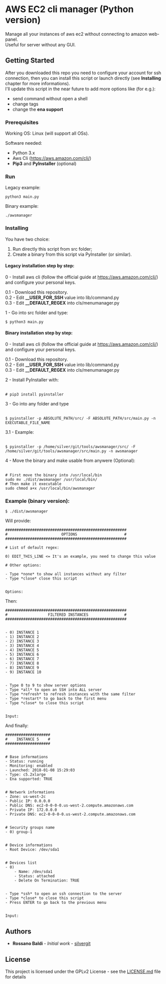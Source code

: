 # AWS EC2 cli manager (Python version)

Manage all your instances of aws ec2 without connecting to amazon web-panel.\
Useful for server without any GUI.

## Getting Started

After you downloaded this repo you need to configure your account for ssh connection, then you can install this script or launch directly (see **Installing** chapter for more informations). \
I'll update this script in the near future to add more options like (for e.g.):
- send command without open a shell
- change tags
- change the **ena support**

### Prerequisites

Working OS: Linux (will support all OSs).

Software needed:
- Python 3.x
- Aws Cli (https://aws.amazon.com/cli/)
- **Pip3** and **PyInstaller** (optional)

### Run

Legacy example:
```
python3 main.py
```

Binary example:
```
./awsmanager
```

### Installing

You have two choice: 
1) Run directly this script from src folder;
2) Create a binary from this script via PyInstaller (or similar).

#### Legacy installation step by step:

0 - Install aws cli (follow the official guide at https://aws.amazon.com/cli/) and configure your personal keys.

0.1 - Download this repository.\
0.2 - Edit **__USER_FOR_SSH** value into lib/command.py \
0.3 - Edit **__DEFAULT_REGEX** into cls/menumanager.py

1 - Go into src folder and type:
&nbsp;&nbsp;&nbsp;&nbsp;&nbsp;&nbsp; 
```
$ python3 main.py
```

#### Binary installation step by step:

0 - Install aws cli (follow the official guide at https://aws.amazon.com/cli/) and configure your personal keys.

0.1 - Download this repository.\
0.2 - Edit **__USER_FOR_SSH** value into lib/command.py \
0.3 - Edit **__DEFAULT_REGEX** into cls/menumanager.py

2 - Install PyInstaller with:  \
&nbsp;&nbsp;&nbsp;&nbsp;&nbsp;&nbsp;
```
# pip3 install pyinstaller 
```

3 - Go into any folder and type  \
&nbsp;&nbsp;&nbsp;&nbsp;&nbsp;&nbsp;
```
$ pyinstaller -p ABSOLUTE_PATH/src/ -F ABSOLUTE_PATH/src/main.py -n EXECUTABLE_FILE_NAME
```
3.1 - Example: \
&nbsp;&nbsp;&nbsp;&nbsp;&nbsp;&nbsp;
```
$ pyinstaller -p /home/silver/git/tools/awsmanager/src/ -F /home/silver/git/tools/awsmanager/src/main.py -n awsmanager
```

4 - Move the binary and make usable from anywere (Optional):\
&nbsp;&nbsp;&nbsp;&nbsp;&nbsp;&nbsp;
```
# First move the binary into /usr/local/bin
sudo mv ./dist/awsmanager /usr/local/bin/
# Then make it executable
sudo chmod a+x /usr/local/bin/awsmanager  
```

### Example (binary version):
```
$ ./dist/awsmanager
```
Will provide:
```
######################################################
#                        OPTIONS                     #
######################################################
 
# List of default regex:
 
0) EDIT_THIS_LINE <= It's an example, you need to change this value
 
# Other options:
 
- Type *none* to show all instances without any filter
- Type *close* close this script
 

Options:
```
Then:
```
######################################################
#                  FILTERED INSTANCES                #
######################################################
 

- 0) INSTANCE 1
- 1) INSTANCE 2
- 2) INSTANCE 3
- 3) INSTANCE 4
- 4) INSTANCE 5
- 5) INSTANCE 6
- 6) INSTANCE 7
- 7) INSTANCE 8
- 8) INSTANCE 9
- 9) INSTANCE 10
 

- Type 0 to 9 to show server options
- Type *all* to open an SSH into ALL server
- Type *refresh* to refresh instances with the same filter
- Type *restart* to go back to the first menu
- Type *close* to close this script
 

Input:
```
And finally:
```
####################
#    INSTANCE 5    #
####################
 

# Base informations
- Status: running
- Monitoring: enabled
- Launched: 2018-01-08 15:29:03
- Type: c5.2xlarge
- Ena supported: TRUE
 

# Network informations
- Zone: us-west-2c
- Public IP: 0.0.0.0
- Public DNS: ec2-0-0-0-0.us-west-2.compute.amazonaws.com
- Private IP: 172.0.0.0
- Private DNS: ec2-0-0-0-0.us-west-2.compute.amazonaws.com
 

# Security groups name
- 0) group-1
 

# Device informations
- Root Device: /dev/sda1

 
# Devices list
- 0)
    - Name: /dev/sda1
    - Status: attached
    - Delete On Termination: TRUE
 

- Type *ssh* to open an ssh connection to the server
- Type *close* to close this script
- Press ENTER to go back to the previous menu
 

Input:
``` 

## Authors

* **Rossano Baldi** - *Initial work* - [silvergit](https://github.com/RB-Consulting)

## License

This project is licensed under the GPLv2 License - see the [LICENSE.md](LICENSE.md) file for details
